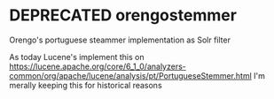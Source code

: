 # DEPRECATED orengostemmer
Orengo's portuguese steammer implementation as Solr filter


As today Lucene's implement this on https://lucene.apache.org/core/6_1_0/analyzers-common/org/apache/lucene/analysis/pt/PortugueseStemmer.html I'm merally keeping this for historical reasons 

